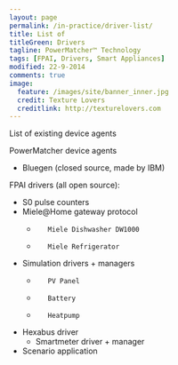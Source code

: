 ```yaml
---
layout: page
permalink: /in-practice/driver-list/
title: List of
titleGreen: Drivers
tagline: PowerMatcher™ Technology
tags: [FPAI, Drivers, Smart Appliances]
modified: 22-9-2014
comments: true
image:
  feature: /images/site/banner_inner.jpg
  credit: Texture Lovers
  creditlink: http://texturelovers.com
---
```


List of existing device agents

PowerMatcher device agents

* Bluegen (closed source, made by IBM)

FPAI drivers (all open source):

* S0 pulse counters 
* Miele@Home gateway protocol
	*        Miele Dishwasher DW1000
	*        Miele Refrigerator
* Simulation drivers + managers
	*        PV Panel
	*        Battery
	*        Heatpump
* Hexabus driver
	*	 Smartmeter driver + manager
* Scenario application
